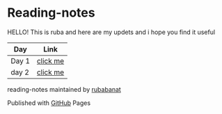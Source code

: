 # Reading-notes


HELLO! This is ruba and here are my updets and i hope you find it useful 






Day | Link
------------ | -------------
Day 1 | [click me](https://github.com/RubaBanat/Readingme)
day 2 | [click me](https://github.com/RubaBanat/reading-notes/blob/main/readme03.md)






reading-notes maintained by [rubabanat](https://github.com/RubaBanat)

Published with [GitHub](https://github.com/) Pages
